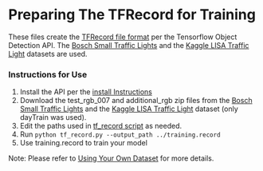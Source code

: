 # Preparing The TFRecord for Training

These files create the [TFRecord file format](https://www.tensorflow.org/api_guides/python/python_io#tfrecords_format_details) per the Tensorflow Object Detection API.  The [Bosch Small Traffic Lights](https://hci.iwr.uni-heidelberg.de/node/6132) and the [Kaggle LISA Traffic Light](https://www.kaggle.com/mbornoe/lisa-traffic-light-dataset/version/2) datasets are used.   

### Instructions for Use

1. Install the API per the [install Instructions](models/research/object_detection/g3doc/installation.md) 
2. Download the test_rgb_007 and additional_rgb zip files from the [Bosch Small Traffic Lights](https://hci.iwr.uni-heidelberg.de/node/6132) and the [Kaggle LISA Traffic Light](https://www.kaggle.com/mbornoe/lisa-traffic-light-dataset/version/2) dataset (only dayTrain was used). 
3. Edit the paths used in [tf_record script](tf_record.py) as needed.
4. Run `python tf_record.py --output_path ../training.record`
5. Use training.record to train your model

Note: Please refer to [Using Your Own Dataset](models/research/object_detection/g3doc/using_your_own_dataset.md) for more details.

